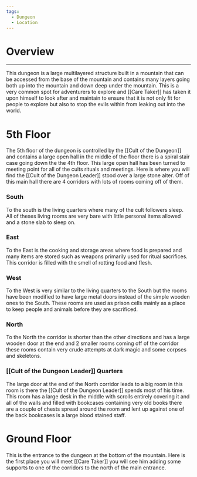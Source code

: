 ```yaml
---
tags:
  - Dungeon
  - Location
---
```

# Overview
---
This dungeon is a large multilayered structure built in a mountain that can be accessed from the base of the mountain and contains many layers going both up into the mountain and down deep under the mountain. This is a very common spot for adventurers to explore and [[Care Taker]] has taken it upon himself to look after and maintain to ensure that it is not only fit for people to explore but also to stop the evils within from leaking out into the world.

# 5th Floor
The 5th floor of the dungeon is controlled by the [[Cult of the Dungeon]] and contains a large open hall in the middle of the floor there is a spiral stair case going down the the 4th floor. This large open hall has been turned to meeting point for all of the cults rituals and meetings. Here is where you will find the [[Cult of the Dungeon Leader]] stood over a large stone alter. Off of this main hall there are 4 corridors with lots of rooms coming off of them.
### South
To the south is the living quarters where many of the cult followers sleep. All of theses living rooms are very bare with little personal items allowed and a stone slab to sleep on.
### East
To the East is the cooking and storage areas where food is prepared and many items are stored such as weapons primarily used for ritual sacrifices. This corridor is filled with the smell of rotting food and flesh.
### West
To the West is very similar to the living quarters to the South but the rooms have been modified to have large metal doors instead of the simple wooden ones to the South. These rooms are used as prison cells mainly as a place to keep people and animals before they are sacrificed.
### North
To the North the corridor is shorter than the other directions and has a large wooden door at the end and 2 smaller rooms coming off of the corridor these rooms contain very crude attempts at dark magic and some corpses and skeletons.
### [[Cult of the Dungeon Leader]] Quarters
The large door at the end of the North corridor leads to a big room in this room is there the [[Cult of the Dungeon Leader]] spends most of his time. This room has a large desk in the middle with scrolls entirely covering it and all of the walls and filled with bookcases containing very old books there are a couple of chests spread around the room and lent up against one of the back bookcases is a large blood stained staff.

# Ground Floor
This is the entrance to the dungeon at the bottom of the mountain. Here is the first place you will meet [[Care Taker]] you will see him adding some supports to one of the corridors to the north of the main entrance.